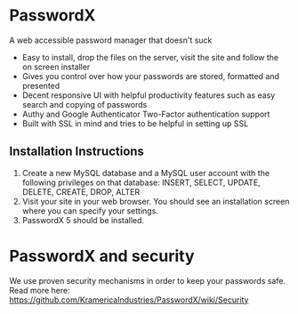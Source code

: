 PasswordX
=========

A web accessible password manager that doesn't suck

* Easy to install, drop the files on the server, visit the site and follow the on screen installer
* Gives you control over how your passwords are stored, formatted and presented
* Decent responsive UI with helpful productivity features such as easy search and copying of passwords
* Authy and Google Authenticator Two-Factor authentication support
* Built with SSL in mind and tries to be helpful in setting up SSL


## Installation Instructions

1. Create a new MySQL database and a MySQL user account with the following privileges on that database: INSERT, SELECT, UPDATE, DELETE, CREATE, DROP, ALTER
1. Visit your site in your web browser. You should see an installation screen where you can specify your settings.
1. PasswordX 5 should be installed.

# PasswordX and security

We use proven security mechanisms in order to keep your passwords safe. Read more here: https://github.com/KramericaIndustries/PasswordX/wiki/Security
